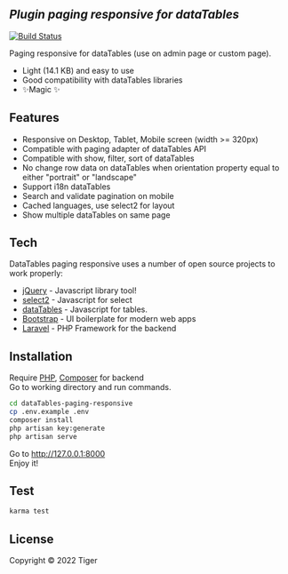 
## _Plugin paging responsive for dataTables_

[![Build Status](https://travis-ci.org/joemccann/dillinger.svg?branch=master)](https://travis-ci.org/joemccann/dillinger)

Paging responsive for dataTables (use on admin page or custom page).

- Light (14.1 KB) and easy to use
- Good compatibility with dataTables libraries
- ✨Magic ✨

## Features

- Responsive on Desktop, Tablet, Mobile screen (width >= 320px)
- Compatible with paging adapter of dataTables API
- Compatible with show, filter, sort of dataTables
- No change row data on dataTables when orientation property equal to either "portrait" or "landscape" 
- Support i18n dataTables
- Search and validate pagination on mobile
- Cached languages, use select2 for layout
- Show multiple dataTables on same page 

## Tech

DataTables paging responsive uses a number of open source projects to work properly:

- [jQuery] - Javascript library tool!
- [select2] - Javascript for select
- [dataTables] - Javascript for tables.
- [Bootstrap] - UI boilerplate for modern web apps
- [Laravel] - PHP Framework for the backend

## Installation

Require [PHP], [Composer] for backend  
Go to working directory and run commands.

```sh
cd dataTables-paging-responsive
cp .env.example .env
composer install
php artisan key:generate
php artisan serve
```

Go to http://127.0.0.1:8000  
Enjoy it!

## Test

```sh
karma test
```

## License

Copyright © 2022 Tiger

   [jQuery]: <http://jquery.com>
   [select2]: <https://select2.org>
   [dataTables]: <https://datatables.net>
   [Bootstrap]: <https://getbootstrap.com>
   [PHP]: <https://www.php.net>
   [Composer]: <https://getcomposer.org>
   [Laravel]: <https://laravel.com/>
